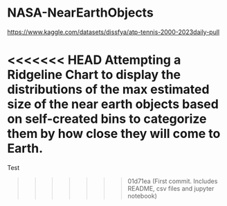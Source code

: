 # NASA-NearEarthObjects
https://www.kaggle.com/datasets/dissfya/atp-tennis-2000-2023daily-pull

<<<<<<< HEAD
Attempting a Ridgeline Chart to display the distributions of the max estimated size of the near earth objects based on self-created bins to categorize them by how close they will come to Earth.
=======
Test
>>>>>>> 01d71ea (First commit. Includes README, csv files and jupyter notebook)
